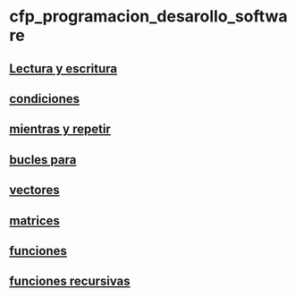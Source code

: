 # cfp_programacion_desarollo_software

## [Lectura y escritura](./pseudocodigo/lectura_escritura)

## [condiciones](./pseudocodigo/condiciones)

## [mientras y repetir](./pseudocodigo/mientras_repetir)

## [bucles para](./pseudocodigo/bucles_para)

## [vectores](./pseudocodigo/vectores)

## [matrices](./pseudocodigo/matrices)

## [funciones](./pseudocodigo/funciones)

## [funciones recursivas](./pseudocodigo/funciones_recursivas)